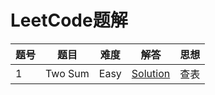 # LeetCode题解

| 题号 | 题目    | 难度 | 解答                                                         | 思想 |
| ---- | ------- | ---- | ------------------------------------------------------------ | ---- |
| 1    | Two Sum | Easy | [Solution](https://github.com/chenshuaiyu/LeetCode/blob/master/LeetCode0001_Two_Sum/Solution.java) | 查表 |

